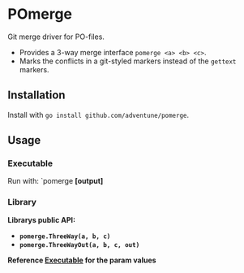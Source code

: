 # POmerge

Git merge driver for PO-files.

- Provides a 3-way merge interface `pomerge <a> <b> <c>`.
- Marks the conflicts in a git-styled markers instead of the `gettext` markers.

## Installation

Install with `go install github.com/adventune/pomerge`.

## Usage

### Executable

Run with: `pomerge <a> <b> <c> [output]

### Library

Librarys public API:

- `pomerge.ThreeWay(a, b, c)`
- `pomerge.ThreeWayOut(a, b, c, out)`

Reference [Executable](./README.md#Params) for the param values
